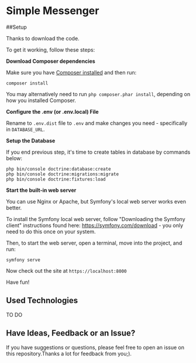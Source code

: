 # Simple Messenger

##Setup

Thanks to download the code. 

To get it working, follow these steps:

**Download Composer dependencies**

Make sure you have [Composer installed](https://getcomposer.org/download/)
and then run:

```
composer install
```

You may alternatively need to run `php composer.phar install`, depending
on how you installed Composer.

**Configure the .env (or .env.local) File**

Rename to `.env.dist` file to `.env` and make changes you need - specifically
in `DATABASE_URL`.

**Setup the Database**

If you end previous step, it's time to create tables in database by commands below:

```
php bin/console doctrine:database:create
php bin/console doctrine:migrations:migrate
php bin/console doctrine:fixtures:load
```

**Start the built-in web server**

You can use Nginx or Apache, but Symfony's local web server
works even better.

To install the Symfony local web server, follow
"Downloading the Symfony client" instructions found
here: https://symfony.com/download - you only need to do this
once on your system.

Then, to start the web server, open a terminal, move into the
project, and run:

```
symfony serve
```

Now check out the site at `https://localhost:8000`

Have fun!

## Used Technologies

TO DO

## Have Ideas, Feedback or an Issue?

If you have suggestions or questions, please feel free to
open an issue on this repository.Thanks a lot for feedback 
from you;).

